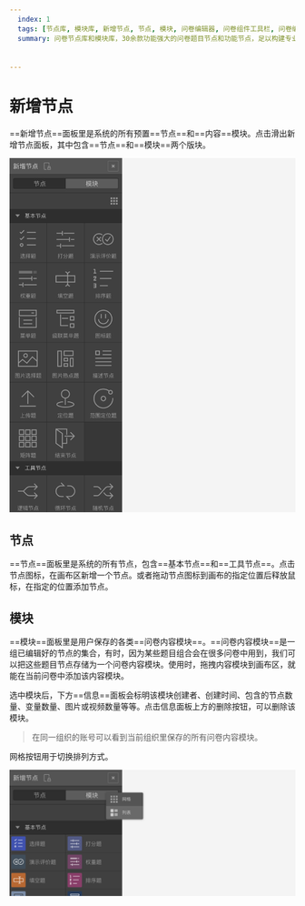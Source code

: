 ```yaml
---
  index: 1
  tags: [节点库, 模块库, 新增节点, 节点, 模块, 问卷编辑器, 问卷组件工具栏, 问卷编辑器操作界面]
  summary: 问卷节点库和模块库，30余款功能强大的问卷题目节点和功能节点，足以构建专业的调查问卷。


---
```







# 新增节点

==新增节点==面板里是系统的所有预置==节点==和==内容==模块。点击滑出新增节点面板，其中包含==节点==和==模块==两个版块。

<img src='../assets/03components/01nodeLiverary/grid.png'>

## 节点

==节点==面板里是系统的所有节点，包含==基本节点==和==工具节点==。点击节点图标，在画布区新增一个节点。或者拖动节点图标到画布的指定位置后释放鼠标，在指定的位置添加节点。

## 模块

==模块==面板里是用户保存的各类==问卷内容模块==。==问卷内容模块==是一组已编辑好的节点的集合，有时，因为某些题目组合会在很多问卷中用到，我们可以把这些题目节点存储为一个问卷内容模块。使用时，拖拽内容模块到画布区，就能在当前问卷中添加该内容模块。

选中模块后，下方==信息==面板会标明该模块创建者、创建时间、包含的节点数量、变量数量、图片或视频数量等等。点击信息面板上方的删除按钮，可以删除该模块。

> 在同一组织的账号可以看到当前组织里保存的所有问卷内容模块。

网格按钮用于切换排列方式。

<img src='../assets/03components/01nodeLiverary/list.png'>
